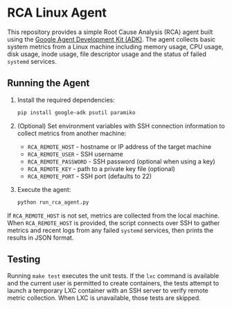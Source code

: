 # RCA Linux Agent

This repository provides a simple Root Cause Analysis (RCA) agent built using the
[Google Agent Development Kit (ADK)](https://google.github.io/adk-docs/). The
agent collects basic system metrics from a Linux machine including memory usage,
CPU usage, disk usage, inode usage, file descriptor usage and the status of
failed `systemd` services.

## Running the Agent

1. Install the required dependencies:

   ```bash
   pip install google-adk psutil paramiko
   ```

2. (Optional) Set environment variables with SSH connection information to
   collect metrics from another machine:

   * `RCA_REMOTE_HOST` - hostname or IP address of the target machine
   * `RCA_REMOTE_USER` - SSH username
   * `RCA_REMOTE_PASSWORD` - SSH password (optional when using a key)
   * `RCA_REMOTE_KEY` - path to a private key file (optional)
   * `RCA_REMOTE_PORT` - SSH port (defaults to 22)

3. Execute the agent:

   ```bash
   python run_rca_agent.py
   ```

If `RCA_REMOTE_HOST` is not set, metrics are collected from the local machine.
When `RCA_REMOTE_HOST` is provided, the script connects over SSH to gather
metrics and recent logs from any failed `systemd` services, then prints the
results in JSON format.

## Testing

Running `make test` executes the unit tests. If the `lxc` command is available
and the current user is permitted to create containers, the tests attempt to
launch a temporary LXC container with an SSH server to verify remote metric
collection. When LXC is unavailable, those tests are skipped.
